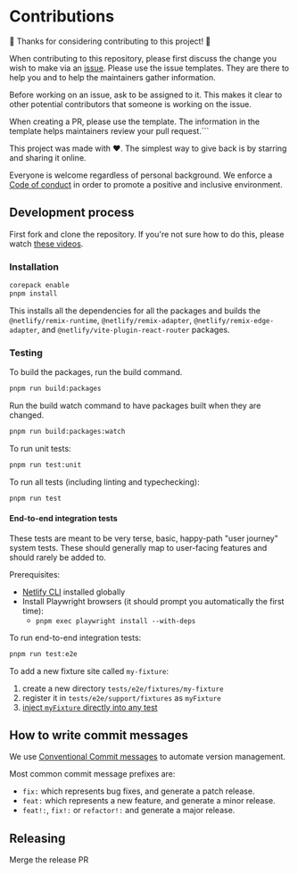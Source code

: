 # Contributions

🎉 Thanks for considering contributing to this project! 🎉

When contributing to this repository, please first discuss the change you wish to make via an
[issue](https://github.com/netlify/remix-compute/issues/new/choose). Please use the issue templates. They are there to
help you and to help the maintainers gather information.

Before working on an issue, ask to be assigned to it. This makes it clear to other potential contributors that someone
is working on the issue.

When creating a PR, please use the template. The information in the template helps maintainers review your pull
request.```

This project was made with ❤️. The simplest way to give back is by starring and sharing it online.

Everyone is welcome regardless of personal background. We enforce a [Code of conduct](CODE_OF_CONDUCT.md) in order to
promote a positive and inclusive environment.

## Development process

First fork and clone the repository. If you're not sure how to do this, please watch
[these videos](https://egghead.io/courses/how-to-contribute-to-an-open-source-project-on-github).

### Installation

```bash
corepack enable
pnpm install
```

This installs all the dependencies for all the packages and builds the `@netlify/remix-runtime`,
`@netlify/remix-adapter`, `@netlify/remix-edge-adapter`, and `@netlify/vite-plugin-react-router` packages.

### Testing

To build the packages, run the build command.

```bash
pnpm run build:packages
```

Run the build watch command to have packages built when they are changed.

```bash
pnpm run build:packages:watch
```

To run unit tests:

```bash
pnpm run test:unit
```

To run all tests (including linting and typechecking):

```bash
pnpm run test
```

#### End-to-end integration tests

These tests are meant to be very terse, basic, happy-path "user journey" system tests. These should generally map to
user-facing features and should rarely be added to.

Prerequisites:

- [Netlify CLI](https://docs.netlify.com/cli/get-started/) installed globally
- Install Playwright browsers (it should prompt you automatically the first time):
  - `pnpm exec playwright install --with-deps`

To run end-to-end integration tests:

```bash
pnpm run test:e2e
```

To add a new fixture site called `my-fixture`:

1. create a new directory `tests/e2e/fixtures/my-fixture`
2. register it in `tests/e2e/support/fixtures` as `myFixture`
3. [inject `myFixture` directly into any test](https://playwright.dev/docs/test-fixtures#using-a-fixture)

## How to write commit messages

We use [Conventional Commit messages](https://www.conventionalcommits.org/) to automate version management.

Most common commit message prefixes are:

- `fix:` which represents bug fixes, and generate a patch release.
- `feat:` which represents a new feature, and generate a minor release.
- `feat!:`, `fix!:` or `refactor!:` and generate a major release.

## Releasing

Merge the release PR
